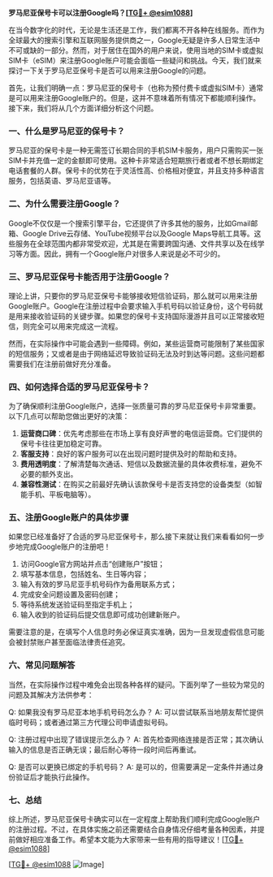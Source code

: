 **罗马尼亚保号卡可以注册Google吗？[[TG💪+ @esim1088](https://t.me/s/esim1088)]**

在当今数字化的时代，无论是生活还是工作，我们都离不开各种在线服务。而作为全球最大的搜索引擎和互联网服务提供商之一，Google无疑是许多人日常生活中不可或缺的一部分。然而，对于居住在国外的用户来说，使用当地的SIM卡或虚拟SIM卡（eSIM）来注册Google账户可能会面临一些疑问和挑战。今天，我们就来探讨一下关于罗马尼亚保号卡是否可以用来注册Google的问题。

首先，让我们明确一点：罗马尼亚的保号卡（也称为预付费卡或虚拟SIM卡）通常是可以用来注册Google账户的。但是，这并不意味着所有情况下都能顺利操作。接下来，我们将从几个方面详细分析这个问题。

### 一、什么是罗马尼亚的保号卡？

罗马尼亚的保号卡是一种无需签订长期合同的手机SIM卡服务，用户只需购买一张SIM卡并充值一定的金额即可使用。这种卡非常适合短期旅行者或者不想长期绑定电话套餐的人群。保号卡的优势在于灵活性高、价格相对便宜，并且支持多种语言服务，包括英语、罗马尼亚语等。

### 二、为什么需要注册Google？

Google不仅仅是一个搜索引擎平台，它还提供了许多其他的服务，比如Gmail邮箱、Google Drive云存储、YouTube视频平台以及Google Maps导航工具等。这些服务在全球范围内都非常受欢迎，尤其是在需要跨国沟通、文件共享以及在线学习等方面。因此，拥有一个Google账户对很多人来说是必不可少的。

### 三、罗马尼亚保号卡能否用于注册Google？

理论上讲，只要你的罗马尼亚保号卡能够接收短信验证码，那么就可以用来注册Google账户。Google在注册过程中会要求输入手机号码以验证身份，这个号码就是用来接收验证码的关键步骤。如果您的保号卡支持国际漫游并且可以正常接收短信，则完全可以用来完成这一流程。

然而，在实际操作中可能会遇到一些障碍。例如，某些运营商可能限制了某些国家的短信服务；又或者是由于网络延迟导致验证码无法及时到达等问题。这些问题都需要我们在注册前做好充分准备。

### 四、如何选择合适的罗马尼亚保号卡？

为了确保顺利注册Google账户，选择一张质量可靠的罗马尼亚保号卡非常重要。以下几点可以帮助您做出更好的决策：

1. **运营商口碑**：优先考虑那些在市场上享有良好声誉的电信运营商。它们提供的保号卡往往更加稳定可靠。
2. **客服支持**：良好的客户服务可以在出现问题时提供及时的帮助和支持。
3. **费用透明度**：了解清楚每次通话、短信以及数据流量的具体收费标准，避免不必要的额外支出。
4. **兼容性测试**：在购买之前最好先确认该款保号卡是否支持您的设备类型（如智能手机、平板电脑等）。

### 五、注册Google账户的具体步骤

如果您已经准备好了合适的罗马尼亚保号卡，那么接下来就让我们来看看如何一步步地完成Google账户的注册吧！

1. 访问Google官方网站并点击“创建账户”按钮；
2. 填写基本信息，包括姓名、生日等内容；
3. 输入有效的罗马尼亚手机号码作为备用联系方式；
4. 完成安全问题设置及密码创建；
5. 等待系统发送验证码至指定手机上；
6. 输入收到的验证码后提交信息即可成功创建新账户。

需要注意的是，在填写个人信息时务必保证真实准确，因为一旦发现虚假信息可能会被封禁账户甚至面临法律责任追究。

### 六、常见问题解答

当然，在实际操作过程中难免会出现各种各样的疑问。下面列举了一些较为常见的问题及其解决方法供参考：

Q: 如果我没有罗马尼亚本地手机号码怎么办？
A: 可以尝试联系当地朋友帮忙提供临时号码；或者通过第三方代理公司申请虚拟号码。

Q: 注册过程中出现了错误提示怎么办？
A: 首先检查网络连接是否正常；其次确认输入的信息是否正确无误；最后耐心等待一段时间后再重试。

Q: 是否可以更换已绑定的手机号码？
A: 是可以的，但需要满足一定条件并通过身份验证后才能执行此操作。

### 七、总结

综上所述，罗马尼亚保号卡确实可以在一定程度上帮助我们顺利完成Google账户的注册过程。不过，在具体实施之前还需要结合自身情况仔细考量各种因素，并提前做好相应准备工作。希望本文能为大家带来一些有用的指导建议！[[TG💪+ @esim1088](https://t.me/s/esim1088)]

[[TG💪+ @esim1088](https://t.me/s/esim1088) ![Image](https://i.postimg.cc/4NQfJmqS/Snipaste-2025-05-13-00-14-12.png)]